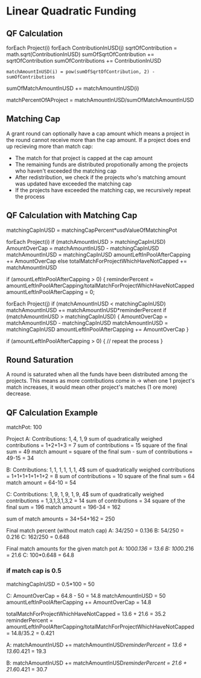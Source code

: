 # Linear Quadratic Funding

## QF Calculation

forEach Project(i)
	forEach ContributionInUSD(j)
		sqrtOfContribution = math.sqrt(ContributionInUSD)
		sumOfSqrtOfContribution += sqrtOfContribution 
		sumOfContributions += ContributionInUSD
	
	matchAmountInUSD(i) = pow(sumOfSqrtOfContribution, 2) - sumOfContributions

sumOfMatchAmountInUSD += matchAmountInUSD(i)

matchPercentOfAProject = matchAmountInUSD/sumOfMatchAmountInUSD

## Matching Cap

A grant round can optionally have a cap amount which means a project in the round cannot receive more than the cap amount. If a project does end up recieving more than match cap:

- The match for that project is capped at the cap amount
- The remaining funds are distributed propotionally among the projects who haven't exceeded the matching cap
- After redistribution, we check if the projects who's matching amount was updated have exceeded the matching cap
- If the projects have exceeded the matching cap, we recursively repeat the process

## QF Calculation with Matching Cap

matchingCapInUSD = matchingCapPercent*usdValueOfMatchingPot

forEach Project(i)
  if (matchAmountInUSD > matchingCapInUSD)
    AmountOverCap = matchAmountInUSD - matchingCapInUSD
    matchAmountInUSD = matchingCapInUSD
    amountLeftInPoolAfterCapping += AmountOverCap
  else
    totalMatchForProjectWhichHaveNotCapped += matchAmountInUSD

if (amountLeftInPoolAfterCapping > 0) {
  reminderPercent = amountLeftInPoolAfterCapping/totalMatchForProjectWhichHaveNotCapped
  amountLeftInPoolAfterCapping = 0;

  forEach Project(j)
    if (matchAmountInUSD < matchingCapInUSD)
      matchAmountInUSD += matchAmountInUSD*reminderPercent
      if (matchAmountInUSD > matchingCapInUSD) {
        AmountOverCap = matchAmountInUSD - matchingCapInUSD
        matchAmountInUSD = matchingCapInUSD
        amountLeftInPoolAfterCapping += AmountOverCap
      }

  if (amountLeftInPoolAfterCapping > 0) {
    // repeat the process
  }

## Round Saturation

A round is saturated when all the funds have been distributed among the projects.
This means as more contributions come in -> when one 1 project's match increases, it would mean other project's matches (1 ore more) decrease.

## QF Calculation Example

matchPot: 100

Project A: 
Contributions: 1$, 4$, 1$, 9$ 
sum of quadratically weighed contributions = 1+2+1+3 = 7
sum of contributions = 15
square of the final sum = 49
match amount = square of the final sum - sum of contributions = 49-15 = 34

B: 
Contributions: 1$, 1$, 1$, 1$, 1$, 1$, 4$
sum of quadratically weighed contributions = 1+1+1+1+1+1+2 = 8
sum of contributions = 10
square of the final sum = 64
match amount = 64-10 = 54

C: 
Contributions: 1$, 9$, 1$, 9$, 1$, 9$, 4$
sum of quadratically weighed contributions = 1,3,1,3,1,3,2 = 14
sum of contributions = 34
square of the final sum = 196
match amount = 196-34 = 162

sum of match amounts = 34+54+162 = 250

Final match percent (without match cap)
A: 34/250 = 0.136
B: 54/250 = 0.216
C: 162/250 = 0.648 

Final match amounts for the given match pot
A: 100*0.136 = 13.6
B: 100*0.216 = 21.6
C: 100*0.648 = 64.8

### if match cap is 0.5 

matchingCapInUSD = 0.5*100 = 50

C:
AmountOverCap = 64.8 - 50 = 14.8
matchAmountInUSD = 50
amountLeftInPoolAfterCapping += AmountOverCap = 14.8

totalMatchForProjectWhichHaveNotCapped = 13.6 + 21.6 = 35.2
reminderPercent = amountLeftInPoolAfterCapping/totalMatchForProjectWhichHaveNotCapped = 14.8/35.2 = 0.421

A:
matchAmountInUSD += matchAmountInUSD*reminderPercent = 13.6 + 13.6*0.421 = 19.3

B:
matchAmountInUSD += matchAmountInUSD*reminderPercent = 21.6 + 21.6*0.421 = 30.7




